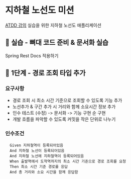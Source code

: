 # 지하철 노선도 미션
[ATDD 강의](https://edu.nextstep.camp/c/R89PYi5H) 실습을 위한 지하철 노선도 애플리케이션

## 🚀 실습 - 뼈대 코드 준비 & 문서화 실습
Spring Rest Docs 적용하기


## 🚀 1단계 - 경로 조회 타입 추가

### 요구사항
- 경로 조회 시 최소 시간 기준으로 조회할 수 있도록 기능 추가
- 노선추가 & 구간 추가 시 거리와 함께 소요시간 정보 추가
- 인수 테스트 (수정) -> 문서화 -> 기능 구현 순 구현
- 개발 흐름을 파악할 수 있도록 커밋을 작은 단위로 나누기

### 인수조건
```
  Given 지하철역이 등록되어있음
  And 지하철 노선이 등록되어있음
  And 지하철 노선에 지하철역이 등록되어있음
  When 출발역에서 도착역까지의 최소 시간 기준으로 경로 조회를 요청
  Then 최소 시간 기준 경로를 응답
  And 총 거리와 소요 시간을 함께 응답함
```